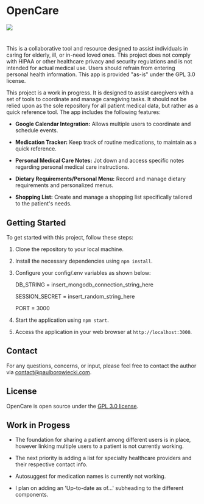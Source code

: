 # OpenCare

![](https://github.com/borojetski/OpenCare/blob/main/loop.gif)

#

This is a collaborative tool and resource designed to assist individuals in caring for elderly, ill, or in-need loved ones. This project does not comply with HIPAA or other healthcare privacy and security regulations and is not intended for actual medical use. Users should refrain from entering personal health information. This app is provided "as-is" under the GPL 3.0 license.

This project is a work in progress. It is designed to assist caregivers with a set of tools to coordinate and manage caregiving tasks. It should not be relied upon as the sole repository for all patient medical data, but rather as a quick reference tool. The app includes the following features:

- **Google Calendar Integration:** Allows multiple users to coordinate and schedule events.

- **Medication Tracker:** Keep track of routine medications, to maintain as a quick reference.

- **Personal Medical Care Notes:** Jot down and access specific notes regarding personal medical care instructions.

- **Dietary Requirements/Personal Menu:** Record and manage dietary requirements and personalized menus.

- **Shopping List:** Create and manage a shopping list specifically tailored to the patient's needs.


## Getting Started

To get started with this project, follow these steps:

1. Clone the repository to your local machine.

2. Install the necessary dependencies using `npm install`.

3. Configure your config/.env variables as shown below:

   DB_STRING = insert_mongodb_connection_string_here

   SESSION_SECRET = insert_random_string_here

   PORT = 3000

5. Start the application using `npm start`.

6. Access the application in your web browser at `http://localhost:3000`.


## Contact

For any questions, concerns, or input, please feel free to contact the author via contact@paulborowiecki.com.


## License

OpenCare is open source under the [GPL 3.0 license](https://www.gnu.org/licenses/gpl-3.0.en.html).

## Work in Progess

- The foundation for sharing a patient among different users is in place, however linking multiple users to a patient is not currently working.

- The next priority is adding a list for specialty healthcare providers and their respective contact info.

- Autosuggest for medication names is currently not working.

- I plan on adding an 'Up-to-date as of...' subheading to the different components.

